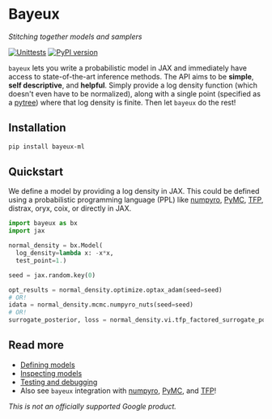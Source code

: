 # Bayeux

*Stitching together models and samplers*

[![Unittests](https://github.com/jax-ml/bayeux/actions/workflows/pytest_and_autopublish.yml/badge.svg)](https://github.com/jax-ml/bayeux/actions/workflows/pytest_and_autopublish.yml)
[![PyPI version](https://badge.fury.io/py/bayeux_ml.svg)](https://badge.fury.io/py/bayeux_ml)

`bayeux` lets you write a probabilistic model in JAX and immediately have access to state-of-the-art inference methods. The API aims to be **simple**, **self descriptive**, and **helpful**. Simply provide a log density function (which doesn't even have to be normalized), along with a single point (specified as a [pytree](https://jax.readthedocs.io/en/latest/pytrees.html)) where that log density is finite. Then let `bayeux` do the rest!

## Installation

```bash
pip install bayeux-ml
```
## Quickstart

We define a model by providing a log density in JAX. This could be defined using a probabilistic programming language (PPL) like [numpyro](examples/numpyro_and_bayeux), [PyMC](examples/pymc_and_bayeux), [TFP](examples/tfp_and_bayeux), distrax, oryx, coix, or directly in JAX.

```python
import bayeux as bx
import jax

normal_density = bx.Model(
  log_density=lambda x: -x*x,
  test_point=1.)

seed = jax.random.key(0)

opt_results = normal_density.optimize.optax_adam(seed=seed)
# OR!
idata = normal_density.mcmc.numpyro_nuts(seed=seed)
# OR!
surrogate_posterior, loss = normal_density.vi.tfp_factored_surrogate_posterior(seed=seed)
```

## Read more

* [Defining models](inference)
* [Inspecting models](inspecting)
* [Testing and debugging](debug_mode)
* Also see `bayeux` integration with [numpyro](examples/numpyro_and_bayeux), [PyMC](examples/pymc_and_bayeux), and [TFP](examples/tfp_and_bayeux)!


*This is not an officially supported Google product.*
